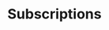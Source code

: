 ---
title: Subscriptions
excerpt: Short excerpt about packages
description: Are you looking to supercharge your marketing with video content? More than likely, that will take a team and efficient process to continue to generate the content you need. Our subscription packages are perfect for those looking for a partner in their content creation. Plus, we offer the best benefits and cost savings to our subscription clients. We work to find efficient ways to complete your content and you benefit with lower costs and more content. It just makes sense!

button: Packages
video: ../../src/assets/videos/microscope.mov
vidtype: video/mp4
bgImage: ../../src/images/peopleComputer.jpg
bgImageAlt: Two people looking at a laptop
draft: false
---